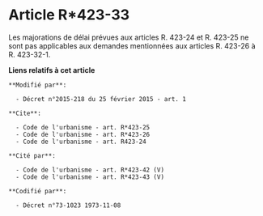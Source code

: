 # Article R*423-33

Les majorations de délai prévues aux articles R. 423-24 et R. 423-25 ne sont pas applicables aux demandes mentionnées aux
articles R. 423-26 à R. 423-32-1.

**Liens relatifs à cet article**

	**Modifié par**:

	  - Décret n°2015-218 du 25 février 2015 - art. 1

	**Cite**:

	  - Code de l'urbanisme - art. R*423-25
	  - Code de l'urbanisme - art. R*423-26
	  - Code de l'urbanisme - art. R423-24

	**Cité par**:

	  - Code de l'urbanisme - art. R*423-42 (V)
	  - Code de l'urbanisme - art. R*423-43 (V)

	**Codifié par**:

	  - Décret n°73-1023 1973-11-08

